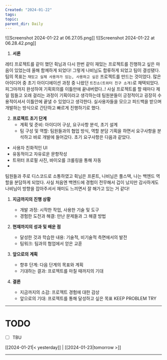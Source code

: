 ```yaml
---
Created: "2024-01-22"
tags: 
topic: 
parent_dir: Daily
---
```

![[Screenshot 2024-01-22 at 06.27.05.png]]
![[Screenshot 2024-01-22 at 06.28.42.png]]
1. **서론**

레티 프로젝트를 같이 했던 쥑님과 다시 한번 같이 재밌는 프로젝트를 진행하고 싶은 마음이 있었는데 올해 함께하게 되었다! 그렇게 나비님도 합류하게 되었고 팀이 결성됐다. 팀의 목표는 `재밌고 실제 사용자가 있는, 사용하고 싶은` 프로젝트를 만드는 것이었다. 많은 아이디어 중 초기 아이디에이션 과정 중 나왔던 `트친소(트위터 친구 소개)`로 채택되었다. 피그마까지 완성하여 기획회의를 이틀만에 끝내버렸다..! 사실 프로젝트를 할 때마다 제일 힘들고 오래 걸리는 과정이 기획이라고 생각하는데 팀원분들이 긍정적이고 굉장히 수용적이셔서 이틀안에 끝낼 수 있었다고 생각한다. 실사용자들을 모으고 피드백을 받으며 개발하는 방식으로 간단하고 빠르게 진행하기로 했다.

2. **프로젝트 초기 단계**
    - 계획 및 준비: 아이디어 구상, 요구사항 분석, 초기 설계
    - 팀 구성 및 역할: 팀원들과의 협업 방식, 역할 분담
기획을 하면서 요구사항을 분석하고 바로 개발에 들어갔다. 초기 요구사항은 다음과 같았다. 
- 사용자 친화적인 UI
- 유동적이고 자유로운 문항작성
- 트위터 프로필 사진, 바이오를 크롤링을 통해 자동 
- 
팀원들과 주로 디스코드로 소통하였고 쥑님은 프론트, 나비님은 풀스택, 나는 백엔드 역할을 분담하게 되었다. 사실 처음엔 백엔드에 경험이 전무해서 겁이 났지만 감사하게도 나비님이 방향을 잡아주셔서 재미도 느끼면서 잘 해가고 있는 거 같다!

1. **지금까지의 진행 상황**
    - 개발 과정: 시작한 작업, 사용한 기술 및 도구
    - 경험한 도전과 해결: 만난 문제들과 그 해결 방법

1. **현재까지의 성과 및 배운 점**
    - 달성한 것과 학습한 내용: 기술적, 비기술적 측면에서의 발전
    - 팀워크: 팀과의 협업에서 얻은 교훈

1. **앞으로의 계획**
    - 향후 단계: 다음 단계의 목표와 계획
    - 기대하는 결과: 프로젝트를 마칠 때까지의 기대

1. **결론** 
    - 지금까지의 소감: 프로젝트 경험에 대한 감상
    - 앞으로의 기대: 프로젝트를 통해 달성하고 싶은 목표
KEEP
PROBLEM
TRY

----
# TODO
- [ ] TBU 
  
[[2024-01-21|< yesterday]] | [[2024-01-23|tomorrow >]]  
  
---  
